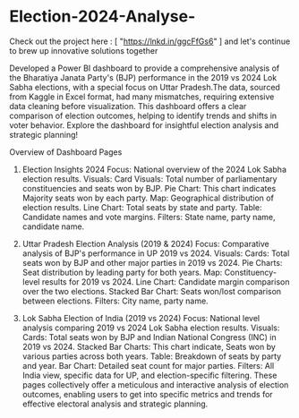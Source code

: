 # Election-2024-Analyse-

Check out the project here : [ "https://lnkd.in/ggcFfGs6" ] and let's continue to brew up innovative solutions together

Developed a Power BI dashboard to provide a comprehensive analysis of the Bharatiya Janata Party's (BJP) performance in the 2019 vs 2024 Lok Sabha elections, with a special focus on Uttar Pradesh.The data, sourced from Kaggle in Excel format, had many mismatches, requiring extensive data cleaning before visualization. This dashboard offers a clear comparison of election outcomes, helping to identify trends and shifts in voter behavior.
Explore the dashboard for insightful election analysis and strategic planning!

Overview of Dashboard Pages
1. Election Insights 2024
Focus: National overview of the 2024 Lok Sabha election results.
Visuals:
Card Visuals: Total number of parliamentary constituencies and seats won by BJP.
Pie Chart: This chart indicates Majority seats won by each party.
Map: Geographical distribution of election results.
Line Chart: Total seats by state and party.
Table: Candidate names and vote margins.
Filters: State name, party name, candidate name.

2. Uttar Pradesh Election Analysis (2019 & 2024)
Focus: Comparative analysis of BJP's performance in UP 2019 vs 2024.
Visuals:
Cards: Total seats won by BJP and other major parties in 2019 vs 2024.
Pie Charts: Seat distribution by leading party for both years.
Map: Constituency-level results for 2019 vs 2024.
Line Chart: Candidate margin comparison over the two elections.
Stacked Bar Chart: Seats won/lost comparison between elections.
Filters: City name, party name.

3. Lok Sabha Election of India (2019 vs 2024)
Focus: National level analysis comparing 2019 vs 2024 Lok Sabha election results.
Visuals:
Cards: Total seats won by BJP and Indian National Congress (INC) in 2019 vs 2024.
Stacked Bar Charts: This chart indicate, Seats won by various parties across both years.
Table: Breakdown of seats by party and year.
Bar Chart: Detailed seat count for major parties.
Filters: All India view, specific data for UP, and election-specific filtering.
These pages collectively offer a meticulous and interactive analysis of election outcomes, enabling users to get into specific metrics and trends for effective electoral analysis and strategic planning.

